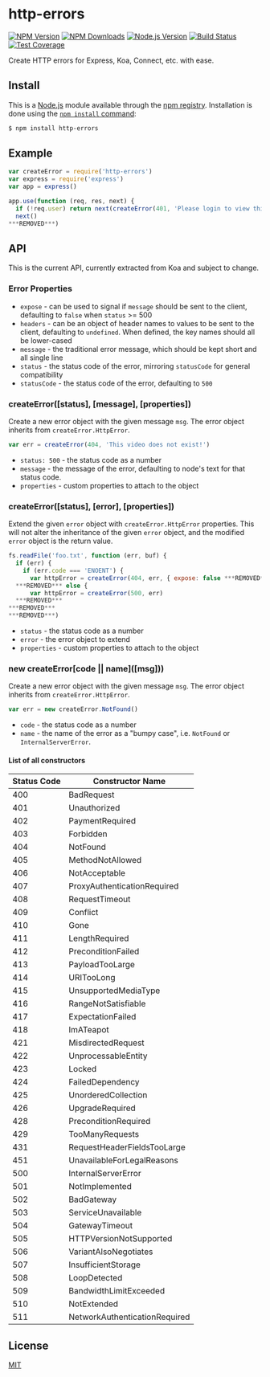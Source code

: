 # http-errors

[![NPM Version][npm-version-image]][npm-url]
[![NPM Downloads][npm-downloads-image]][node-url]
[![Node.js Version][node-image]][node-url]
[![Build Status][travis-image]][travis-url]
[![Test Coverage][coveralls-image]][coveralls-url]

Create HTTP errors for Express, Koa, Connect, etc. with ease.

## Install

This is a [Node.js](https://nodejs.org/en/) module available through the
[npm registry](https://www.npmjs.com/). Installation is done using the
[`npm install` command](https://docs.npmjs.com/getting-started/installing-npm-packages-locally):

```bash
$ npm install http-errors
```

## Example

```js
var createError = require('http-errors')
var express = require('express')
var app = express()

app.use(function (req, res, next) {
  if (!req.user) return next(createError(401, 'Please login to view this page.'))
  next()
***REMOVED***)
```

## API

This is the current API, currently extracted from Koa and subject to change.

### Error Properties

- `expose` - can be used to signal if `message` should be sent to the client,
  defaulting to `false` when `status` >= 500
- `headers` - can be an object of header names to values to be sent to the
  client, defaulting to `undefined`. When defined, the key names should all
  be lower-cased
- `message` - the traditional error message, which should be kept short and all
  single line
- `status` - the status code of the error, mirroring `statusCode` for general
  compatibility
- `statusCode` - the status code of the error, defaulting to `500`

### createError([status], [message], [properties])

Create a new error object with the given message `msg`.
The error object inherits from `createError.HttpError`.

<!-- eslint-disable no-undef, no-unused-vars -->

```js
var err = createError(404, 'This video does not exist!')
```

- `status: 500` - the status code as a number
- `message` - the message of the error, defaulting to node's text for that status code.
- `properties` - custom properties to attach to the object

### createError([status], [error], [properties])

Extend the given `error` object with `createError.HttpError`
properties. This will not alter the inheritance of the given
`error` object, and the modified `error` object is the
return value.

<!-- eslint-disable no-redeclare, no-undef, no-unused-vars -->

```js
fs.readFile('foo.txt', function (err, buf) {
  if (err) {
    if (err.code === 'ENOENT') {
      var httpError = createError(404, err, { expose: false ***REMOVED***)
  ***REMOVED*** else {
      var httpError = createError(500, err)
  ***REMOVED***
***REMOVED***
***REMOVED***)
```

- `status` - the status code as a number
- `error` - the error object to extend
- `properties` - custom properties to attach to the object

### new createError\[code || name\](\[msg]\))

Create a new error object with the given message `msg`.
The error object inherits from `createError.HttpError`.

<!-- eslint-disable no-undef, no-unused-vars -->

```js
var err = new createError.NotFound()
```

- `code` - the status code as a number
- `name` - the name of the error as a "bumpy case", i.e. `NotFound` or `InternalServerError`.

#### List of all constructors

|Status Code|Constructor Name             |
|-----------|-----------------------------|
|400        |BadRequest                   |
|401        |Unauthorized                 |
|402        |PaymentRequired              |
|403        |Forbidden                    |
|404        |NotFound                     |
|405        |MethodNotAllowed             |
|406        |NotAcceptable                |
|407        |ProxyAuthenticationRequired  |
|408        |RequestTimeout               |
|409        |Conflict                     |
|410        |Gone                         |
|411        |LengthRequired               |
|412        |PreconditionFailed           |
|413        |PayloadTooLarge              |
|414        |URITooLong                   |
|415        |UnsupportedMediaType         |
|416        |RangeNotSatisfiable          |
|417        |ExpectationFailed            |
|418        |ImATeapot                    |
|421        |MisdirectedRequest           |
|422        |UnprocessableEntity          |
|423        |Locked                       |
|424        |FailedDependency             |
|425        |UnorderedCollection          |
|426        |UpgradeRequired              |
|428        |PreconditionRequired         |
|429        |TooManyRequests              |
|431        |RequestHeaderFieldsTooLarge  |
|451        |UnavailableForLegalReasons   |
|500        |InternalServerError          |
|501        |NotImplemented               |
|502        |BadGateway                   |
|503        |ServiceUnavailable           |
|504        |GatewayTimeout               |
|505        |HTTPVersionNotSupported      |
|506        |VariantAlsoNegotiates        |
|507        |InsufficientStorage          |
|508        |LoopDetected                 |
|509        |BandwidthLimitExceeded       |
|510        |NotExtended                  |
|511        |NetworkAuthenticationRequired|

## License

[MIT](LICENSE)

[coveralls-image]: https://badgen.net/coveralls/c/github/jshttp/http-errors/master
[coveralls-url]: https://coveralls.io/r/jshttp/http-errors?branch=master
[node-image]: https://badgen.net/npm/node/http-errors
[node-url]: https://nodejs.org/en/download
[npm-downloads-image]: https://badgen.net/npm/dm/http-errors
[npm-url]: https://npmjs.org/package/http-errors
[npm-version-image]: https://badgen.net/npm/v/http-errors
[travis-image]: https://badgen.net/travis/jshttp/http-errors/master
[travis-url]: https://travis-ci.org/jshttp/http-errors

